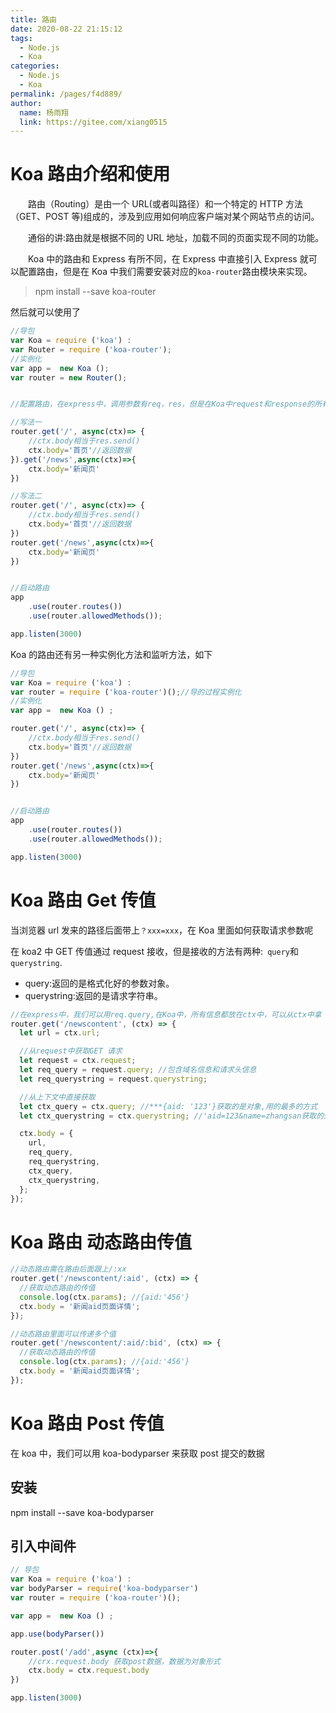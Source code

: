 ```yaml
---
title: 路由
date: 2020-08-22 21:15:12
tags:
  - Node.js
  - Koa
categories:
  - Node.js
  - Koa
permalink: /pages/f4d889/
author:
  name: 杨雨翔
  link: https://gitee.com/xiang0515
---
```


# Koa 路由介绍和使用

&emsp;&emsp;路由（Routing）是由一个 URL(或者叫路径）和一个特定的 HTTP 方法（GET、POST 等)组成的，涉及到应用如何响应客户端对某个网站节点的访问。

&emsp;&emsp;通俗的讲:路由就是根据不同的 URL 地址，加载不同的页面实现不同的功能。

&emsp;&emsp;Koa 中的路由和 Express 有所不同，在 Express 中直接引入 Express 就可以配置路由，但是在 Koa 中我们需要安装对应的`koa-router`路由模块来实现。

> npm install --save koa-router

然后就可以使用了

```js
//导包
var Koa = require ('koa') :
var Router = require ('koa-router');
//实例化
var app =  new Koa ();
var router = new Router();


//配置路由，在express中，调用参数有req，res，但是在Koa中request和response的所有信息都放在context（上下文）中

//写法一
router.get('/', async(ctx)=> {
    //ctx.body相当于res.send()
    ctx.body='首页'//返回数据
}).get('/news',async(ctx)=>{
    ctx.body='新闻页'
})

//写法二
router.get('/', async(ctx)=> {
    //ctx.body相当于res.send()
    ctx.body='首页'//返回数据
})
router.get('/news',async(ctx)=>{
    ctx.body='新闻页'
})


//启动路由
app
    .use(router.routes())
    .use(router.allowedMethods());

app.listen(3000)
```

Koa 的路由还有另一种实例化方法和监听方法，如下

```js
//导包
var Koa = require ('koa') :
var router = require ('koa-router')();//导的过程实例化
//实例化
var app =  new Koa () ;

router.get('/', async(ctx)=> {
    //ctx.body相当于res.send()
    ctx.body='首页'//返回数据
})
router.get('/news',async(ctx)=>{
    ctx.body='新闻页'
})


//启动路由
app
    .use(router.routes())
    .use(router.allowedMethods());

app.listen(3000)
```

# Koa 路由 Get 传值

当浏览器 url 发来的路径后面带上`？xxx=xxx`，在 Koa 里面如何获取请求参数呢

在 koa2 中 GET 传值通过 request 接收，但是接收的方法有两种:` query`和`querystring`.

- query:返回的是格式化好的参数对象。
- querystring:返回的是请求字符串。

```js
//在express中，我们可以用req.query,在Koa中，所有信息都放在ctx中，可以从ctx中拿
router.get('/newscontent', (ctx) => {
  let url = ctx.url;

  //从request中获取GET 请求
  let request = ctx.request;
  let req_query = request.query; //包含域名信息和请求头信息
  let req_querystring = request.querystring;

  //从上下文中直接获取
  let ctx_query = ctx.query; //***{aid: '123'}获取的是对象,用的最多的方式
  let ctx_querystring = ctx.querystring; //'aid=123&name=zhangsan获取的是一个字符串

  ctx.body = {
    url,
    req_query,
    req_querystring,
    ctx_query,
    ctx_querystring,
  };
});
```

# Koa 路由 动态路由传值

```js
//动态路由需在路由后面跟上/:xx
router.get('/newscontent/:aid', (ctx) => {
  //获取动态路由的传值
  console.log(ctx.params); //{aid:'456'}
  ctx.body = '新闻aid页面详情';
});

//动态路由里面可以传递多个值
router.get('/newscontent/:aid/:bid', (ctx) => {
  //获取动态路由的传值
  console.log(ctx.params); //{aid:'456'}
  ctx.body = '新闻aid页面详情';
});
```

# Koa 路由 Post 传值

在 koa 中，我们可以用 koa-bodyparser 来获取 post 提交的数据

## 安装

npm install --save koa-bodyparser

## 引入中间件

```js
// 导包
var Koa = require ('koa') :
var bodyParser = require('koa-bodyparser')
var router = require ('koa-router')();

var app =  new Koa () ;

app.use(bodyParser())

router.post('/add',async (ctx)=>{
    //crx.request.body 获取post数据，数据为对象形式
    ctx.body = ctx.request.body
})

app.listen(3000)
```

